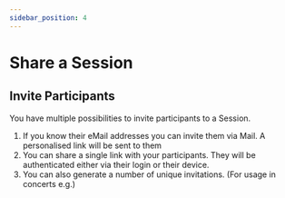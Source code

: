 ```yaml
---
sidebar_position: 4
---
```


# Share a Session

## Invite Participants

You have multiple possibilities to invite participants to a Session.

1. If you know their eMail addresses you can invite them via Mail. A personalised link will be sent to them
2. You can share a single link with your participants. They will be authenticated either via their login or their device.
3. You can also generate a number of unique invitations. (For usage in concerts e.g.)